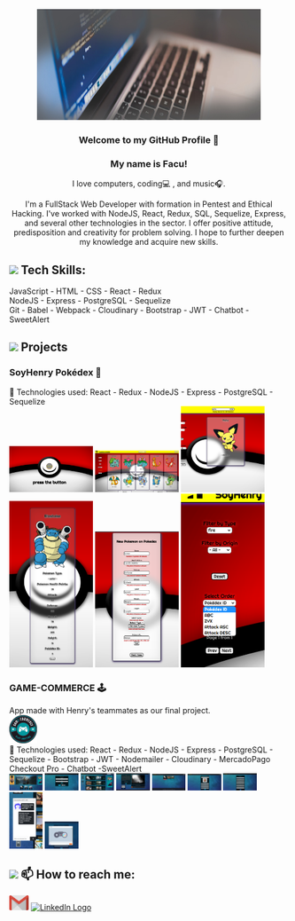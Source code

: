 <div align="center">
  <img width="80%" height = "200px" src="./Logo/banner.jpg" alt="cover"/>
</div>

<div align="center">

### Welcome to my GitHub Profile 👋

### My name is Facu!

I love computers, coding💻 , and music🎧.

I'm a FullStack Web Developer with formation in Pentest and Ethical Hacking. I've worked with NodeJS, React, Redux, SQL, Sequelize, Express, and several other technologies in the sector.
I offer positive attitude, predisposition and creativity for problem solving. I hope to further deepen my knowledge and acquire new skills.

</div>

<h2><img src = "https://media.giphy.com/media/QssGEmpkyEOhBCb7e1/giphy.gif" width = 22> Tech Skills: </h2>
JavaScript - HTML - CSS - React - Redux <br/>
NodeJS - Express - PostgreSQL - Sequelize <br/>
Git - Babel - Webpack - Cloudinary - Bootstrap - JWT - Chatbot - SweetAlert

<div>
  <h2><img src = "https://media.giphy.com/media/QssGEmpkyEOhBCb7e1/giphy.gif" width = 22> Projects</h2>

<div>
    <h3>SoyHenry Pokédex 🤳</h3>
    🚀 Technologies used: 
    React - Redux - NodeJS - Express - PostgreSQL - Sequelize
    <div display="flex">
      <img width="30%" height = "30%" src="./Captures/Landing.png"/>
      <img width="30%" height = "30%" src="./Captures/Home.png"/>
      <img width="30%" height = "30%" src="./Captures/Search.png"/>
      <img width="30%" height = "30%" src="./Captures/Details.png"/>
      <img width="30%" height = "30%" src="./Captures/Form.png"/>
      <img width="30%" height = "30%" src="./Captures/Filter.png"/>
    </div>
  </div>

<div>
    <h3>GAME-COMMERCE 🕹️</h3>
    App made with Henry's teammates as our final project.
      <div display="flex">
      <img width="10%" height = "10%" src="./Logo/logoGames.png"/>
      </div>
    🚀 Technologies used: 
    React - Redux - NodeJS - Express - PostgreSQL - Sequelize - Bootstrap - JWT - Nodemailer - Cloudinary - MercadoPago Checkout Pro - Chatbot -SweetAlert
    <div>
      <img width="12%" height = "12%" src="./Captures/LandingGames.png"/>
      <img width="12%" height = "12%" src="./Captures/LoginGames.png"/>
      <img width="12%" height = "12%" src="./Captures/HomeGames.png"/>
      <img width="12%" height = "12%" src="./Captures/DetailGames.png"/>
      <img width="12%" height = "12%" src="./Captures/WishlistGames.png"/>
      <img width="12%" height = "12%" src="./Captures/UserProfileGames.png"/>
      <img width="12%" height = "12%" src="./Captures/RegisterFormGames.png"/>
      <img width="12%" height = "12%" src="./Captures/ChatbotGames.png"/>
      <img width="12%" height = "12%" src="./Captures/CloudinaryGames.png"/>
    </div>
  </div>

</div>

<h2><img src = "https://media.giphy.com/media/QssGEmpkyEOhBCb7e1/giphy.gif" width = 22> 📫 How to reach me: </h2>

<div>
   <a href="mailto:coronafacundo@gmail.com"><img width ="7%" height ="7%" src="./Logo/Gmail.png" alt="Gmail Logo"/></a>   
   <a href="https://www.linkedin.com/in/facucorona"><img width = "50px" height = "50px" src="https://cdn-icons-png.flaticon.com/512/174/174857.png" alt="LinkedIn Logo"></a>

</div>

<!--
**facucorona** is a ✨ _special_ ✨ repository because its `README.md` (this file) appears on your GitHub profile.
Here are some ideas to get you started:
- 🔭 I’m currently working on ...
- 🌱 I’m currently learning ...
- 👯 I’m looking to collaborate on ...
- 🤔 I’m looking for help with ...
- 💬 Ask me about ...
- 📫 How to reach me: ...
- 😄 Pronouns: ...
- ⚡ Fun fact: ...
-->

